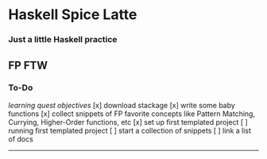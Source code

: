 # Haskell Spice Latte
### Just a little Haskell practice

FP FTW
--------

### To-Do
<i>learning quest objectives</i>
[x] download stackage
[x] write some baby functions
[x] collect snippets of FP favorite concepts like Pattern Matching, Currying, Higher-Order functions, etc
[x] set up first templated project
[ ] running first templated project
[ ] start a collection of snippets
[ ] link a list of docs

---------
